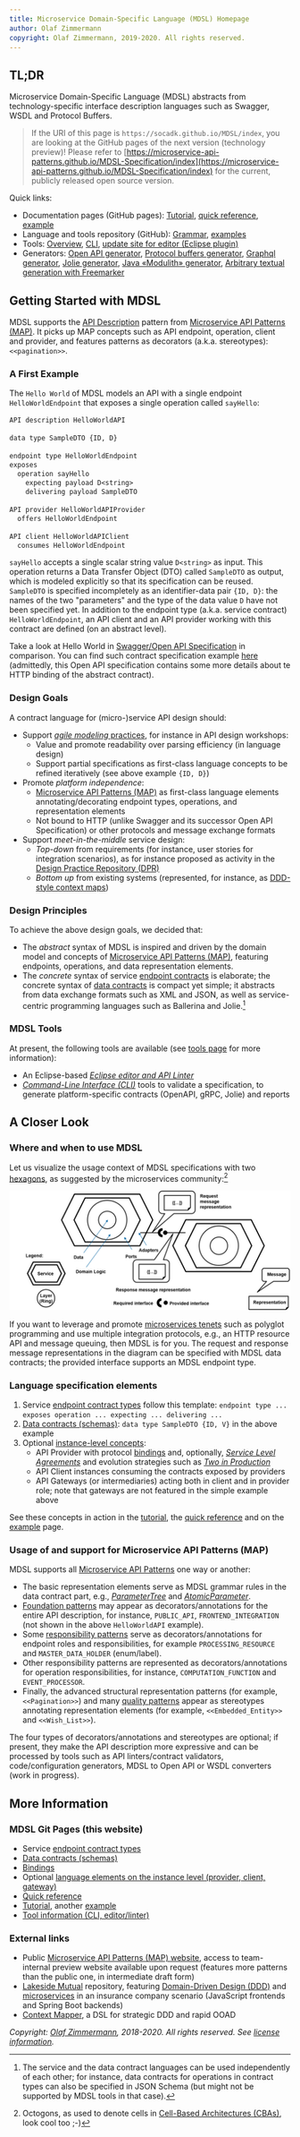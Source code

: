 ```yaml
---
title: Microservice Domain-Specific Language (MDSL) Homepage
author: Olaf Zimmermann
copyright: Olaf Zimmermann, 2019-2020. All rights reserved.
---
```



## TL;DR
Microservice Domain-Specific Language (MDSL) abstracts from technology-specific interface description languages such as Swagger, WSDL and <!-- gRPC --> Protocol Buffers. 

> If the URI of this page is `https://socadk.github.io/MDSL/index`, you are looking at the GitHub pages of the next version (technology preview)! Please refer to [https://microservice-api-patterns.github.io/MDSL-Specification/index](https://microservice-api-patterns.github.io/MDSL-Specification/index) for the current, publicly released open source version.

Quick links: 

* Documentation pages (GitHub pages): [Tutorial](./tutorial), [quick reference](./quickreference)<!-- providing skeletons-->, [example](./examples)
* Language and tools repository (GitHub): [Grammar](https://github.com/socadk/MDSL/blob/master/dsl-core/io.mdsl/src/io/mdsl/APIDescription.xtext), [examples](https://github.com/socadk/MDSL/tree/master/examples)
* Tools: [Overview](./tools), [CLI](https://github.com/socadk/MDSL/tree/master/dsl-core/io.mdsl.cli), [update site for editor (Eclipse plugin)](./updates/)
* Generators: [Open API generator](./generators/open-api), [Protocol buffers generator](./generators/protocol-buffers), [Graphql generator](./generators/graphql), [Jolie generator](./generators/jolie), [Java «Modulith» generator](./generators/java), [Arbitrary textual generation with Freemarker](./generators/freemarker)

<!--
### Installation in Eclipse

 * Update site: [https://socadk.github.io/MDSL/updates/](https://socadk.github.io/MDSL/updates/)
 * The grammar can be found in the `dsl-core` project (more precisely, in the `io.mdsl./src/io.mdsl` folder of this project): [public](https://github.com/Microservice-API-Patterns/MDSL-Specification/blob/master/dsl-core/io.mdsl/src/io/mdsl/APIDescription.xtext) and [private](https://github.com/socadk/MDSL/blob/master/dsl-core/io.mdsl/src/io/mdsl/APIDescription.xtext) repository.
-->

## Getting Started with MDSL

MDSL supports the [API Description](https://microservice-api-patterns.org/patterns/foundation/APIDescription) pattern from [Microservice API Patterns (MAP)](https://ozimmer.ch/patterns/2020/05/07/MAPMetaPost.html). It picks up MAP concepts such as API endpoint, operation, client and provider, and features patterns as decorators (a.k.a. stereotypes): ``<<pagination>>``. 

### A First Example

The `Hello World` of MDSL models an API with a single endpoint `HelloWorldEndpoint` that exposes a single operation called `sayHello`:

~~~
API description HelloWorldAPI

data type SampleDTO {ID, D} 

endpoint type HelloWorldEndpoint
exposes 
  operation sayHello 
    expecting payload D<string>  
    delivering payload SampleDTO

API provider HelloWorldAPIProvider
  offers HelloWorldEndpoint

API client HelloWorldAPIClient
  consumes HelloWorldEndpoint
~~~

`sayHello` accepts a single scalar string value `D<string>` as input. This operation returns a Data Transfer Object (DTO) called `SampleDTO` as output, which is modeled explicitly so that its specification can be reused. `SampleDTO` is specified incompletely as an identifier-data pair `{ID, D}`: the names of the two "parameters" and the type of the data value `D` have not been specified yet. In addition to the endpoint type (a.k.a. service contract) `HelloWorldEndpoint`, an API client and an API provider working with this contract are defined (on an abstract level). 

Take a look at Hello World in [Swagger/Open API Specification](https://swagger.io/blog/api-development/getting-started-with-swagger-i-what-is-swagger/) in comparison. You can find such contract specification example [here](./HelloWorld.swagger.json) (admittedly, this Open API specification contains some more details about te HTTP binding of the abstract contract). 
<!-- could also show WSDL/XML schema here -->


### Design Goals

A contract language for (micro-)service API design should:

* Support [*agile modeling* practices](http://agilemodeling.com/), for instance in API design workshops:
    * Value and promote readability over parsing efficiency (in language design)
    * Support partial specifications as first-class language concepts to be refined iteratively (see above example `{ID, D}`)
* Promote *platform independence*:
    * [Microservice API Patterns (MAP)](https://microservice-api-patterns.org/) as first-class language elements annotating/decorating endpoint types, operations, and representation elements 
    * Not bound to HTTP (unlike Swagger and its successor Open API Specification) or other protocols and message exchange formats
* Support *meet-in-the-middle* service design:
    * *Top-down* from requirements (for instance, user stories for integration scenarios), as for instance proposed as activity in the [Design Practice Repository (DPR)](https://github.com/socadk/design-practice-repository) 
    * *Bottom up* from existing systems (represented, for instance, as [DDD-style context maps](https://contextmapper.org/))

<!-- TODO: retrofit paper page (Appendix A from https://www.overleaf.com/project/5e384b88f46297000133080d)? -->


### Design Principles

To achieve the above design goals, we decided that:

* The *abstract* syntax of MDSL is inspired and driven by the domain model and concepts of [Microservice API Patterns (MAP)](https://microservice-api-patterns.org/primer), featuring endpoints, operations, and data representation elements. 
* The *concrete* syntax of service [endpoint contracts](./servicecontract) is elaborate; the concrete syntax of [data contracts](./datacontract) is compact yet simple; it abstracts from data exchange formats such as XML and JSON, as well as service-centric programming languages such as Ballerina and Jolie.[^1]

[^1]: The service and the data contract languages can be used independently of each other; for instance, data contracts for operations in contract types can also be specified in JSON Schema (but might not be supported by MDSL tools in that case).


### MDSL Tools

At present, the following tools are available (see [tools page](./tools) for more information):

* An Eclipse-based [*Eclipse editor and API Linter*](./tools#eclipse-plugin) 
* [*Command-Line Interface (CLI)*](./tools#command-line-interface-cli-tools) tools to validate a specification, to generate platform-specific contracts (OpenAPI, gRPC, Jolie) and reports


## A Closer Look 

### Where and when to use MDSL 
Let us visualize the usage context of MDSL specifications with two [hexagons](https://herbertograca.com/2017/09/14/ports-adapters-architecture/), as suggested by the microservices community:[^2] 

[^2]: Octogons, as used to denote cells in [Cell-Based Architectures (CBAs)](https://github.com/wso2/reference-architecture), look cool too ;-)

<!-- [Solution Sketch of API Integration](MAP-HexagonionAODLegend.png) -->
<img src="MAP-HexagonionAODLegend.png" alt="Solution Sketch of API Integration" class="inline"/>

If you want to leverage and promote [microservices tenets](http://rdcu.be/mJPz) such as polyglot programming and use multiple integration protocols, e.g., an HTTP resource API and message queuing, then MDSL is for you. The request and response message representations in the diagram can be specified with MDSL data contracts; the provided interface supports an MDSL endpoint type.


### Language specification elements 

1. Service [endpoint contract types](./servicecontract) follow this template: 
   `endpoint type ... exposes operation ... expecting ... delivering ...`
2. [Data contracts (schemas)](./datacontract): `data type SampleDTO {ID, V}` in the above example
3. Optional [instance-level concepts](./optionalparts): 
    * API Provider with protocol [bindings](./bindings) and, optionally, [*Service Level Agreements*](https://microservice-api-patterns.org/patterns/quality/qualityManagementAndGovernance/ServiceLevelAgreement) and evolution strategies such as [*Two in Production*](https://microservice-api-patterns.org/patterns/evolution/TwoInProduction)
    * API Client instances consuming the contracts exposed by providers
    * API Gateways (or intermediaries) acting both in client and in provider role; note that gateways are not featured in the simple example above

See these concepts in action in the [tutorial](./tutorial), the [quick reference](./quickreference) and on the [example](./examples) page.


### Usage of and support for Microservice API Patterns (MAP)

MDSL supports all [Microservice API Patterns](https://microservice-api-patterns.org/) one way or another:

* The basic representation elements serve as MDSL grammar rules in the data contract part, e.g., [*ParameterTree*](https://microservice-api-patterns.org/patterns/structure/representationElements/ParameterTree) and [*AtomicParameter*](https://microservice-api-patterns.org/patterns/structure/representationElements/AtomicParameter).
* [Foundation patterns](https://microservice-api-patterns.org/patterns/foundation/) may appear as decorators/annotations for the entire API description, for instance, `PUBLIC_API`, `FRONTEND_INTEGRATION` (not shown in the above `HelloWorldAPI` example).
* Some [responsibility patterns](https://microservice-api-patterns.org/patterns/responsibility/) serve as decorators/annotations for endpoint roles and responsibilities, for example `PROCESSING_RESOURCE` and `MASTER_DATA_HOLDER` (enum/label).
* Other responsibility patterns are represented as decorators/annotations for operation responsibilities, for instance, `COMPUTATION_FUNCTION` and `EVENT_PROCESSOR`.
* Finally, the advanced structural representation patterns (for example, ``<<Pagination>>``) and many [quality patterns](https://microservice-api-patterns.org/patterns/quality/) appear as stereotypes annotating representation elements (for example, ``<<Embedded_Entity>>`` and ``<<Wish_List>>``).

The four types of decorators/annotations and stereotypes are optional; if present, they make the API description more expressive and can be processed by tools such as API linters/contract validators, code/configuration generators, MDSL to Open API or WSDL converters (work in progress).

<!--
### Tools
 At present, the DSL editor generated from the grammar comes as an Eclipse plugin.

* [Command-Line Interface (CLI)](./tools#command-line-interface-cli-tools)
* [Eclipse editor and API Linter](./tools#eclipse-plugin)
-->

## More Information

### MDSL Git Pages (this website)

* Service [endpoint contract types](./servicecontract)
* [Data contracts (schemas)](./datacontract)
* [Bindings](./bindings)
* Optional [language elements on the instance level (provider, client, gateway)](./optionalparts)
* [Quick reference](./quickreference)
* [Tutorial](./tutorial), another [example](./examples)
* [Tool information (CLI, editor/linter)](./tools)

### External links 

* Public [Microservice API Patterns (MAP) website](https://microservice-api-patterns.org/), access to team-internal preview website available upon request (features more patterns than the public one, in intermediate draft form)
* [Lakeside Mutual](https://github.com/Microservice-API-Patterns/LakesideMutual) repository, featuring [Domain-Driven Design (DDD)](https://www.ifs.hsr.ch/index.php?id=15666&L=4) and [microservices](https://www.ifs.hsr.ch/index.php?id=15266&L=4) in an insurance company scenario (JavaScript frontends and Spring Boot backends)
* [Context Mapper](https://contextmapper.org/), a DSL for strategic DDD and rapid OOAD

<!-- TODO point to presentations (JUG, VSS, Modelsward, GI-AK ICWE, point at VSS report https://www.computer.org/csdl/magazine/so/2020/01/08938118/1fUSO0QBDnW -->

*Copyright: [Olaf Zimmermann](https://ozimmer.ch/index.html), 2018-2020. All rights reserved. See [license information](https://github.com/socadk/MDSL/blob/master/LICENSE).*

<!-- *EOF* -->
